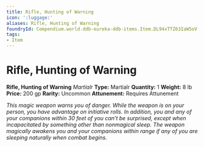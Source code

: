 ```yaml
---
title: Rifle, Hunting of Warning
icon: ':luggage:'
aliases: Rifle, Hunting of Warning
foundryId: Compendium.world.ddb-eureka-ddb-items.Item.DL94xTTZ63IaW5oV
tags:
- Item
---
```


# Rifle, Hunting of Warning

**Rifle, Hunting of Warning**
_Martialr_
**Type:** Martialr
**Quantity:** 1
**Weight:** 8 lb
**Price:** 200 gp
**Rarity:** Uncommon
**Attunement:** Requires Attunement

*This magic weapon warns you of danger. While the weapon is on your person, you have advantage on initiative rolls. In addition, you and any of your companions within 30 feet of you can’t be surprised, except when incapacitated by something other than nonmagical sleep. The weapon magically awakens you and your companions within range if any of you are sleeping naturally when comb<span class="No-Break">at begins.</span>*